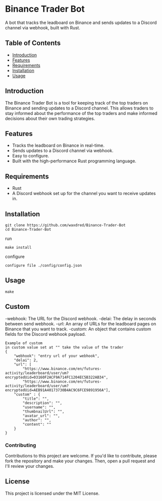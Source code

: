 # Binance Trader Bot
A bot that tracks the leadboard on Binance and sends updates to a Discord channel via webhook, built with Rust.

## Table of Contents
- [Introduction](#Introduction)
- [Features](#Features)
- [Requirements](#Requirements)
- [Installation](#Installation)
- [Usage](#Usage)

## Introduction
The Binance Trader Bot is a tool for keeping track of the top traders on Binance and sending updates to a Discord channel. This allows traders to stay informed about the performance of the top traders and make informed decisions about their own trading strategies.

## Features
- Tracks the leadboard on Binance in real-time.
- Sends updates to a Discord channel via webhook.
- Easy to configure.
- Built with the high-performance Rust programming language.

## Requirements
- Rust
- A Discord webhook set up for the channel you want to receive updates in.

## Installation
```
git clone https://github.com/waxdred/Binance-Trader-Bot
cd Binance-Trader-Bot
```
run
```
make install
```
configure
```
configure file ./config/config.json
```

## Usage
```
make
```

## Custom
-webhook: The URL for the Discord webhook.
-delai: The delay in seconds between send webhook.
-url: An array of URLs for the leadboard pages on Binance that you want to track.
-custom: An object that contains custom fields for the Discord webhook payload.
```
Example of custom
in custom value set at "" take the value of the trader
{
    "webhook": "entry url of your webhook",
    "delai": 2,
    "url": [
        "https://www.binance.com/en/futures-activity/leaderboard/user/um?encryptedUid=03160F2ACF9A714FC1204EC5B322AB34",
        "https://www.binance.com/en/futures-activity/leaderboard/user/um?encryptedUid=AEB91A40173730B4AC9C6FCE9891956A"],
    "custom" : {
        "title": "",
        "description": "",
        "username": "",
        "thumbnailUrl": "",
        "avatar_url": "",
        "author": "",
        "content": ""
    }
}
```

### Contributing
Contributions to this project are welcome. If you'd like to contribute, please fork the repository and make your changes. Then, open a pull request and I'll review your changes.

## License
This project is licensed under the MIT License.

